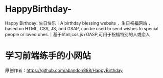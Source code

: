 # HappyBirthday-
Happy Birthday! 生日快乐！A birthday blessing website ，生日祝福网站 ，based on HTML, CSS, JS, and GSAP, can be used to send wishes to special people or loved ones.｜基于html,css,js+GASP,可用于祝福特别的人或恋人
# 学习前端练手的小网站
原创作者：https://github.com/abandon888/HappyBirthday
